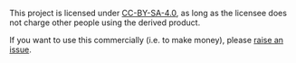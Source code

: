 This project is licensed under
[CC-BY-SA-4.0](https://choosealicense.com/licenses/cc-by-sa-4.0),
as long as the licensee does not charge other people using the derived product.

If you want to use this commercially (i.e. to make money), please
[raise an issue](https://github.com/kopp/ErstePythonSchritte/issues/new).
